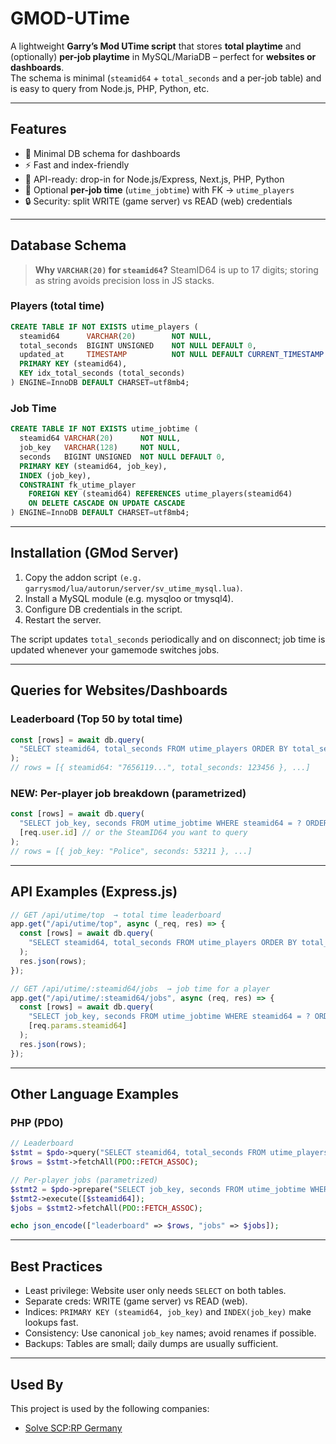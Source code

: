 # GMOD-UTime

A lightweight **Garry’s Mod UTime script** that stores **total playtime** and (optionally) **per-job playtime** in MySQL/MariaDB – perfect for **websites or dashboards**.  
The schema is minimal (`steamid64` + `total_seconds` and a per-job table) and is easy to query from Node.js, PHP, Python, etc.

---

## Features

- 🧩 Minimal DB schema for dashboards
- ⚡️ Fast and index-friendly
- 🔌 API-ready: drop-in for Node.js/Express, Next.js, PHP, Python
- 🧱 Optional **per-job time** (`utime_jobtime`) with FK → `utime_players`
- 🔒 Security: split WRITE (game server) vs READ (web) credentials

---

## Database Schema

> **Why `VARCHAR(20)` for `steamid64`?** SteamID64 is up to 17 digits; storing as string avoids precision loss in JS stacks.

### Players (total time)

```sql
CREATE TABLE IF NOT EXISTS utime_players (
  steamid64      VARCHAR(20)        NOT NULL,
  total_seconds  BIGINT UNSIGNED    NOT NULL DEFAULT 0,
  updated_at     TIMESTAMP          NOT NULL DEFAULT CURRENT_TIMESTAMP ON UPDATE CURRENT_TIMESTAMP,
  PRIMARY KEY (steamid64),
  KEY idx_total_seconds (total_seconds)
) ENGINE=InnoDB DEFAULT CHARSET=utf8mb4;
```

### Job Time 

```sql
CREATE TABLE IF NOT EXISTS utime_jobtime (
  steamid64 VARCHAR(20)      NOT NULL,
  job_key   VARCHAR(128)     NOT NULL,
  seconds   BIGINT UNSIGNED  NOT NULL DEFAULT 0,
  PRIMARY KEY (steamid64, job_key),
  INDEX (job_key),
  CONSTRAINT fk_utime_player
    FOREIGN KEY (steamid64) REFERENCES utime_players(steamid64)
    ON DELETE CASCADE ON UPDATE CASCADE
) ENGINE=InnoDB DEFAULT CHARSET=utf8mb4;

```

--- 

## Installation (GMod Server)

1. Copy the addon script ``(e.g. garrysmod/lua/autorun/server/sv_utime_mysql.lua)``.
2. Install a MySQL module (e.g. mysqloo or tmysql4).
3. Configure DB credentials in the script.
4. Restart the server.

The script updates ``total_seconds`` periodically and on disconnect; job time is updated whenever your gamemode switches jobs.


---

## Queries for Websites/Dashboards

### Leaderboard (Top 50 by total time)
```javascript
const [rows] = await db.query(
  "SELECT steamid64, total_seconds FROM utime_players ORDER BY total_seconds DESC LIMIT 50"
);
// rows = [{ steamid64: "7656119...", total_seconds: 123456 }, ...]
```

### NEW: Per-player job breakdown (parametrized)

```javascript
const [rows] = await db.query(
  "SELECT job_key, seconds FROM utime_jobtime WHERE steamid64 = ? ORDER BY seconds DESC",
  [req.user.id] // or the SteamID64 you want to query
);
// rows = [{ job_key: "Police", seconds: 53211 }, ...]
```

---

## API Examples (Express.js)

```javascript
// GET /api/utime/top  → total time leaderboard
app.get("/api/utime/top", async (_req, res) => {
  const [rows] = await db.query(
    "SELECT steamid64, total_seconds FROM utime_players ORDER BY total_seconds DESC LIMIT 50"
  );
  res.json(rows);
});

// GET /api/utime/:steamid64/jobs  → job time for a player
app.get("/api/utime/:steamid64/jobs", async (req, res) => {
  const [rows] = await db.query(
    "SELECT job_key, seconds FROM utime_jobtime WHERE steamid64 = ? ORDER BY seconds DESC",
    [req.params.steamid64]
  );
  res.json(rows);
});

```
---

## Other Language Examples

### PHP (PDO)

```php
// Leaderboard
$stmt = $pdo->query("SELECT steamid64, total_seconds FROM utime_players ORDER BY total_seconds DESC LIMIT 50");
$rows = $stmt->fetchAll(PDO::FETCH_ASSOC);

// Per-player jobs (parametrized)
$stmt2 = $pdo->prepare("SELECT job_key, seconds FROM utime_jobtime WHERE steamid64 = ? ORDER BY seconds DESC");
$stmt2->execute([$steamid64]);
$jobs = $stmt2->fetchAll(PDO::FETCH_ASSOC);

echo json_encode(["leaderboard" => $rows, "jobs" => $jobs]);
```

---

## Best Practices
- Least privilege: Website user only needs ``SELECT`` on both tables.
- Separate creds: WRITE (game server) vs READ (web).
- Indices: ``PRIMARY KEY (steamid64, job_key)`` and ``INDEX(job_key)`` make lookups fast.
- Consistency: Use canonical ``job_key`` names; avoid renames if possible.
- Backups: Tables are small; daily dumps are usually sufficient.

---
## Used By

This project is used by the following companies:

- [Solve SCP:RP Germany](https://discord.gg/AnBNDzGRn5)

